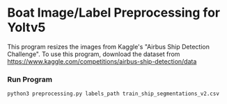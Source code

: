 # Boat Image/Label Preprocessing for Yoltv5
This program resizes the images from Kaggle's "Airbus Ship Detection Challenge". To use this program, download the dataset from https://www.kaggle.com/competitions/airbus-ship-detection/data

### Run Program
    python3 preprocessing.py labels_path train_ship_segmentations_v2.csv

